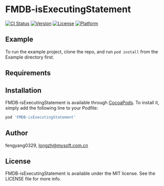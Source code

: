 # FMDB-isExecutingStatement

[![CI Status](https://img.shields.io/travis/fengyang0329/FMDB-isExecutingStatement.svg?style=flat)](https://travis-ci.org/fengyang0329/FMDB-isExecutingStatement)
[![Version](https://img.shields.io/cocoapods/v/FMDB-isExecutingStatement.svg?style=flat)](https://cocoapods.org/pods/FMDB-isExecutingStatement)
[![License](https://img.shields.io/cocoapods/l/FMDB-isExecutingStatement.svg?style=flat)](https://cocoapods.org/pods/FMDB-isExecutingStatement)
[![Platform](https://img.shields.io/cocoapods/p/FMDB-isExecutingStatement.svg?style=flat)](https://cocoapods.org/pods/FMDB-isExecutingStatement)

## Example

To run the example project, clone the repo, and run `pod install` from the Example directory first.

## Requirements

## Installation

FMDB-isExecutingStatement is available through [CocoaPods](https://cocoapods.org). To install
it, simply add the following line to your Podfile:

```ruby
pod 'FMDB-isExecutingStatement'
```

## Author

fengyang0329, longzh@mysoft.com.cn

## License

FMDB-isExecutingStatement is available under the MIT license. See the LICENSE file for more info.
